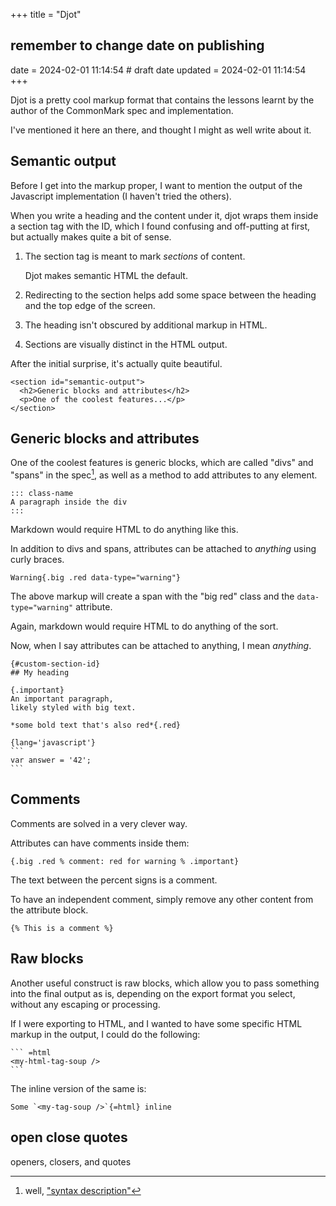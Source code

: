 +++
title = "Djot"
## remember to change date on publishing
date = 2024-02-01 11:14:54 # draft date
updated = 2024-02-01 11:14:54
+++

Djot is a pretty cool markup format
that contains the lessons learnt by the author
of the CommonMark spec and implementation.

I've mentioned it here an there,
and thought I might as well write about it.

## Semantic output

Before I get into the markup proper,
I want to mention the output of the Javascript implementation
(I haven't tried the others).

When you write a heading and the content under it,
djot wraps them inside a section tag with the ID,
which I found confusing and off-putting at first,
but actually makes quite a bit of sense.

1. The section tag is meant to mark *sections* of content.

   Djot makes semantic HTML the default.

2. Redirecting to the section
   helps add some space between the heading
   and the top edge of the screen.

3. The heading isn't obscured by additional markup in HTML.

4. Sections are visually distinct in the HTML output.

After the initial surprise,
it's actually quite beautiful.

```
<section id="semantic-output">
  <h2>Generic blocks and attributes</h2>
  <p>One of the coolest features...</p>
</section>
```

## Generic blocks and attributes

One of the coolest features is generic blocks,
which are called "divs" and "spans" in the spec[^1],
as well as a method to add attributes to any element.

[^1]: well, ["syntax description"](https://htmlpreview.github.io/?https://github.com/jgm/djot/blob/master/doc/syntax.html)

```
::: class-name
A paragraph inside the div
:::
```

Markdown would require HTML to do anything like this.

In addition to divs and spans,
attributes can be attached to *anything* using curly braces.

```
Warning{.big .red data-type="warning"}
```

The above markup will create a span with the "big red" class
and the `data-type="warning"` attribute.

Again, markdown would require HTML to do anything of the sort.

Now, when I say attributes can be attached to anything,
I mean *anything*.

````
{#custom-section-id}
## My heading

{.important}
An important paragraph,
likely styled with big text.

*some bold text that's also red*{.red}

{lang='javascript'}
```
var answer = '42';
```
````

## Comments

Comments are solved in a very clever way.

Attributes can have comments inside them:

```
{.big .red % comment: red for warning % .important}
```

The text between the percent signs is a comment.

To have an independent comment,
simply remove any other content from the attribute block.

```
{% This is a comment %}
```

## Raw blocks

Another useful construct is raw blocks,
which allow you to pass something into the final output as is,
depending on the export format you select,
without any escaping or processing.

If I were exporting to HTML,
and I wanted to have some specific HTML markup in the output,
I could do the following:

````
``` =html
<my-html-tag-soup />
```
````

The inline version of the same is:

```
Some `<my-tag-soup />`{=html} inline
```

## open close quotes

openers, closers, and quotes
